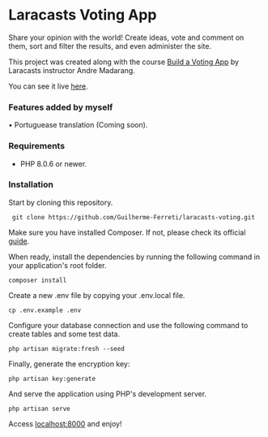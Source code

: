 # Laracasts Voting App
Share your opinion with the world! Create ideas, vote and comment on them, sort and filter the results, and even administer the site.

This project was created along with the course [Build a Voting App](https://laraecasts.com/series/build-a-voting-app) by Laracasts instructor Andre Madarang.

You can see it live [here](https://laracasts-voting.herokuapp.com/).

### Features added by myself
• Portuguease translation (Coming soon).

### Requirements

* PHP 8.0.6 or newer.

### Installation

Start by cloning this repository. 

``` git clone https://github.com/Guilherme-Ferreti/laracasts-voting.git```

Make sure you have installed Composer. If not, please check its official [guide](http://getcomposer.org/doc/00-intro.md#installation).

When ready, install the dependencies by running the following command in your application's root folder.

```composer install```

Create a new .env file by copying your .env.local file.

```cp .env.example .env```

Configure your database connection and use the following command to create tables and some test data.

```php artisan migrate:fresh --seed```

Finally, generate the encryption key:

```php artisan key:generate```

And serve the application using PHP's development server.

```php artisan serve```

Access [localhost:8000](http://localhost:8000) and enjoy!
